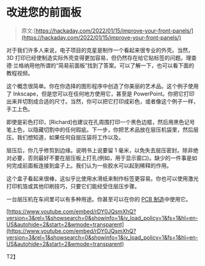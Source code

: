 # 改进您的前面板

> 原文:[https://hackaday.com/2022/01/15/improve-your-front-panels/](https://hackaday.com/2022/01/15/improve-your-front-panels/)

对于我们许多人来说，电子项目的克星是制作一个看起来很专业的外壳。当然，3D 打印已经使制造实际外壳变得更加容易，但仍然存在给它贴标签的问题。理查德·兰格纳用他所谓的“简易前面板”找到了答案。可以了解一下，也可以看下面的教程视频。

这个概念很简单。你在你选择的图形程序中创造了你美丽的艺术品。这个例子使用了 Inkscape，但是您可以在任何地方使用它，甚至是 PowerPoint。你把它打印出来并切割成合适的尺寸。当然，你可以把它打印成彩色，或者像这个例子一样，手工上色。

即使是彩色打印，[Richard]也建议在孔周围打印一个黑色边框，然后用黑色记号笔上色，以隐藏切割中的任何瑕疵。下一步，你把艺术品放在层压机袋里，然后层压。我们想知道，如果任何自层压袋将工作以及。

层压后，你几乎修剪到边缘。说明书上说要留 1 毫米，以免失去层压密封。除非绝对必要，否则最好不要在层压板上打孔(例如，用于显示窗口)。缺少的一件事是如何完成前面板连接到盒子上。我们认为一些胶水可以起到稀释的作用。

这个盒子看起来很棒，这似乎比使用水滑纸来制作标签更容易。你也可以使用激光打印机箔或其他印刷技巧，只要它们能经受住层压步骤。

一台层压机在车间里可以有多种用途。你甚至可以在你的 [PCB 制造](https://hackaday.com/2016/02/29/pcb-laminator-is-its-own-project/)中使用它。

 [https://www.youtube.com/embed/rDY0JQsmXhQ?version=3&rel=1&showsearch=0&showinfo=1&iv_load_policy=1&fs=1&hl=en-US&autohide=2&start=2&wmode=transparent](https://www.youtube.com/embed/rDY0JQsmXhQ?version=3&rel=1&showsearch=0&showinfo=1&iv_load_policy=1&fs=1&hl=en-US&autohide=2&start=2&wmode=transparent)

T2】